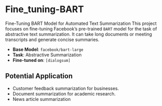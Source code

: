 # Fine_tuning-BART
Fine-Tuning BART Model for Automated Text Summarization
This project focuses on fine-tuning Facebook’s pre-trained `BART` model for the task of abstractive text summarization. It can take long documents or meeting transcripts and generate concise summaries.
* **Base Model**: `facebook/bart-large`
* **Task**: Abstractive Summarization
* **Fine-tuned on**: `[dialogsum]`
## Potential Application
*  Customer feedback summarization for businesses.
*  Document summarization for academic research.
* News article summarization

